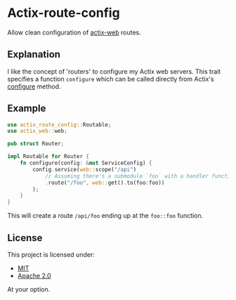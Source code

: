 # Actix-route-config
Allow clean configuration of [actix-web](https://crates.io/crates/actix-web) routes.

## Explanation
I like the concept of 'routers' to configure my Actix web servers.
This trait specifies a function `configure` which can be called directly from Actix's [configure](https://docs.rs/actix-web/latest/actix_web/struct.App.html#method.configure) method.

## Example
```rust
use actix_route_config::Routable;
use actix_web::web;

pub struct Router;

impl Routable for Router {
    fn configure(config: &mut ServiceConfig) {
        config.service(web::scope("/api")
            // Assuming there's a submodule `foo` with a handler function `foo`
            .route("/foo", web::get().to(foo:foo))
        );
    }
}
```
This will create a route `/api/foo` ending up at the `foo::foo` function.

## License
This project is licensed under:
- [MIT](LICENSE-MIT)
- [Apache 2.0](LICENSE-APACHE)

At your option.